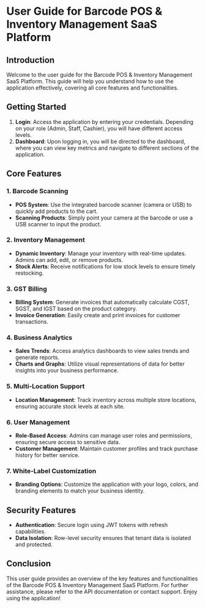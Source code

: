 # User Guide for Barcode POS & Inventory Management SaaS Platform

## Introduction
Welcome to the user guide for the Barcode POS & Inventory Management SaaS Platform. This guide will help you understand how to use the application effectively, covering all core features and functionalities.

## Getting Started
1. **Login**: Access the application by entering your credentials. Depending on your role (Admin, Staff, Cashier), you will have different access levels.
2. **Dashboard**: Upon logging in, you will be directed to the dashboard, where you can view key metrics and navigate to different sections of the application.

## Core Features

### 1. Barcode Scanning
- **POS System**: Use the integrated barcode scanner (camera or USB) to quickly add products to the cart.
- **Scanning Products**: Simply point your camera at the barcode or use a USB scanner to input the product.

### 2. Inventory Management
- **Dynamic Inventory**: Manage your inventory with real-time updates. Admins can add, edit, or remove products.
- **Stock Alerts**: Receive notifications for low stock levels to ensure timely restocking.

### 3. GST Billing
- **Billing System**: Generate invoices that automatically calculate CGST, SGST, and IGST based on the product category.
- **Invoice Generation**: Easily create and print invoices for customer transactions.

### 4. Business Analytics
- **Sales Trends**: Access analytics dashboards to view sales trends and generate reports.
- **Charts and Graphs**: Utilize visual representations of data for better insights into your business performance.

### 5. Multi-Location Support
- **Location Management**: Track inventory across multiple store locations, ensuring accurate stock levels at each site.

### 6. User Management
- **Role-Based Access**: Admins can manage user roles and permissions, ensuring secure access to sensitive data.
- **Customer Management**: Maintain customer profiles and track purchase history for better service.

### 7. White-Label Customization
- **Branding Options**: Customize the application with your logo, colors, and branding elements to match your business identity.

## Security Features
- **Authentication**: Secure login using JWT tokens with refresh capabilities.
- **Data Isolation**: Row-level security ensures that tenant data is isolated and protected.

## Conclusion
This user guide provides an overview of the key features and functionalities of the Barcode POS & Inventory Management SaaS Platform. For further assistance, please refer to the API documentation or contact support. Enjoy using the application!